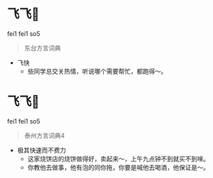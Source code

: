 # 飞飞𢜶
fei1 fei1 so5
> 东台方言词典
- 飞快
  - 些同学总交关热情，听说哪个需要帮忙，都跑得～。

# 飞飞𢜶
fei1 fei1 so5
> 泰州方言词典4
- 极其快速而不费力
  - 这家烧饼店的烧饼做得好，卖起来～，上午九点钟不到就买不到唻。
  - 你教他去做事，他有泡的同你拖，你要是喊他去喝酒，他保证是～。
